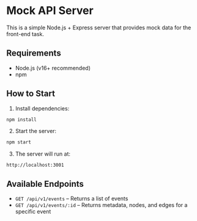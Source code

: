 # Mock API Server

This is a simple Node.js + Express server that provides mock data for the front-end task.

## Requirements

- Node.js (v16+ recommended)
- npm

## How to Start

1. Install dependencies:

```bash
npm install
```

2. Start the server:

```bash
npm start
```

3. The server will run at:

```
http://localhost:3001
```

## Available Endpoints

- `GET /api/v1/events` – Returns a list of events
- `GET /api/v1/events/:id` – Returns metadata, nodes, and edges for a specific event